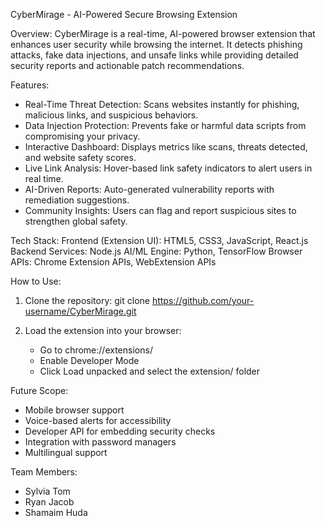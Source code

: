 
CyberMirage - AI-Powered Secure Browsing Extension

Overview:
CyberMirage is a real-time, AI-powered browser extension that enhances user security while browsing the internet. 
It detects phishing attacks, fake data injections, and unsafe links while providing detailed security reports and actionable patch recommendations.

Features:
- Real-Time Threat Detection: Scans websites instantly for phishing, malicious links, and suspicious behaviors.
- Data Injection Protection: Prevents fake or harmful data scripts from compromising your privacy.
- Interactive Dashboard: Displays metrics like scans, threats detected, and website safety scores.
- Live Link Analysis: Hover-based link safety indicators to alert users in real time.
- AI-Driven Reports: Auto-generated vulnerability reports with remediation suggestions.
- Community Insights: Users can flag and report suspicious sites to strengthen global safety.

Tech Stack:
Frontend (Extension UI): HTML5, CSS3, JavaScript, React.js
Backend Services: Node.js
AI/ML Engine: Python, TensorFlow
Browser APIs: Chrome Extension APIs, WebExtension APIs

How to Use:
1. Clone the repository:
   git clone https://github.com/your-username/CyberMirage.git

2. Load the extension into your browser:
   - Go to chrome://extensions/
   - Enable Developer Mode
   - Click Load unpacked and select the extension/ folder

Future Scope:
- Mobile browser support
- Voice-based alerts for accessibility
- Developer API for embedding security checks
- Integration with password managers
- Multilingual support

Team Members:
- Sylvia Tom
- Ryan Jacob
- Shamaim Huda

